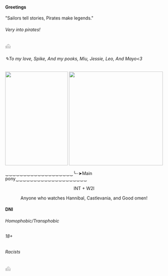 <h4>Greetings</h4>

<h>"Sailors tell stories, Pirates make legends."<h7>
<h6>Very into pirates!</h6>
𓊝
 
<H6>✎To my love, Spike, And my pooks, Miu, Jessie, Leo, And Mayo<3</H6>
 
<p align="Left">
 <img width="200" height="300" src="https://github.com/user-attachments/assets/11533f83-89cc-4c34-8acf-6fb77812eadc">
<img width="300" height="300" src="https://github.com/user-attachments/assets/0f8947e7-6049-498f-9e7a-9008c1ed9c92">
</p>

‿‿‿‿‿‿‿‿‿‿‿‿‿‿‿‿‿‿‿╰┈➤Main pony‿‿‿‿‿‿‿‿‿‿‿‿‿‿‿‿‿‿‿‿
<p align="Center">
INT + W2I
 </p>
 <p align="Center">
Anyone who watches Hannibal, Castlevania, and Good omen!
 </p>
 
 
<h4>DNI</h4> 
<h6>Homophobic/Transphobic</h6>
<h6>18+</h6>
<h6>Racists</h6>
𓊝

